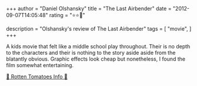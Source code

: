 +++
author = "Daniel Olshansky"
title = "The Last Airbender"
date = "2012-09-07T14:05:48"
rating = "⭐⭐🌟"

description = "Olshansky's review of The Last Airbender"
tags = [
    "movie",
]
+++


A kids movie that felt like a middle school play throughout. Their is no depth to the characters and their is nothing to the story aside aside from the blatantly obvious.  Graphic effects look cheap but nonetheless, I found the film somewhat entertaining.

[🍅 Rotten Tomatoes Info 🍅](https://www.rottentomatoes.com//m/last_airbender)